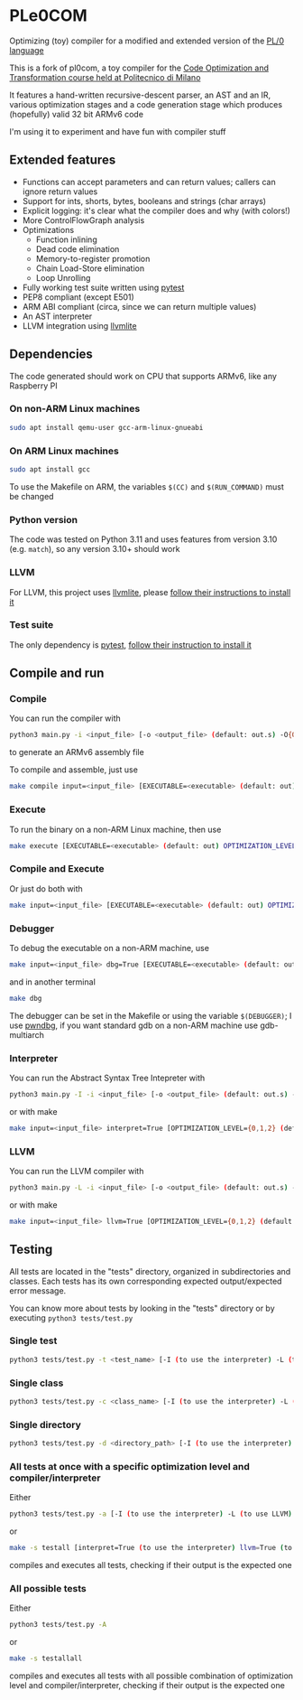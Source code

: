 # PLe0COM

Optimizing (toy) compiler for a modified and extended version of the [PL/0 language](https://en.wikipedia.org/wiki/PL/0)

This is a fork of pl0com, a toy compiler for the [Code Optimization and Transformation course held at Politecnico di Milano](https://cto-course-polimi.github.io/)

It features a hand-written recursive-descent parser, an AST and an IR, various optimization stages and a code generation stage which produces (hopefully) valid 32 bit ARMv6 code

I'm using it to experiment and have fun with compiler stuff

## Extended features

+ Functions can accept parameters and can return values; callers can ignore return values
+ Support for ints, shorts, bytes, booleans and strings (char arrays)
+ Explicit logging: it's clear what the compiler does and why (with colors!)
+ More ControlFlowGraph analysis
+ Optimizations
	+ Function inlining
	+ Dead code elimination
	+ Memory-to-register promotion
	+ Chain Load-Store elimination
	+ Loop Unrolling
+ Fully working test suite written using [pytest](https://docs.pytest.org/en/stable/index.html)
+ PEP8 compliant (except E501)
+ ARM ABI compliant (circa, since we can return multiple values)
+ An AST interpreter
+ LLVM integration using [llvmlite](https://pypi.org/project/llvmlite/)

## Dependencies

The code generated should work on CPU that supports ARMv6, like any Raspberry PI

### On non-ARM Linux machines

```sh
sudo apt install qemu-user gcc-arm-linux-gnueabi
```

### On ARM Linux machines

```sh
sudo apt install gcc
```

To use the Makefile on ARM, the variables `$(CC)` and `$(RUN_COMMAND)` must be changed

### Python version

The code was tested on Python 3.11 and uses features from version 3.10 (e.g. `match`),
so any version 3.10+ should work

### LLVM

For LLVM, this project uses [llvmlite](https://pypi.org/project/llvmlite/), please [follow their instructions to install it](https://llvmlite.readthedocs.io/en/latest/admin-guide/install.html)

### Test suite

The only dependency is [pytest](https://docs.pytest.org/en/stable/index.html), [follow their instruction to install it](https://docs.pytest.org/en/stable/getting-started.html#get-started)

## Compile and run

### Compile

You can run the compiler with

```sh
python3 main.py -i <input_file> [-o <output_file> (default: out.s) -O{0,1,2} (default: 2)]
```

to generate an ARMv6 assembly file

To compile and assemble, just use

```sh
make compile input=<input_file> [EXECUTABLE=<executable> (default: out) OPTIMIZATION_LEVEL={0,1,2} (default: 2)]
```

### Execute

To run the binary on a non-ARM Linux machine, then use

```sh
make execute [EXECUTABLE=<executable> (default: out) OPTIMIZATION_LEVEL={0,1,2} (default: 2)]
```

### Compile and Execute

Or just do both with

```sh
make input=<input_file> [EXECUTABLE=<executable> (default: out) OPTIMIZATION_LEVEL={0,1,2} (default: 2)]
```

### Debugger

To debug the executable on a non-ARM machine, use

```sh
make input=<input_file> dbg=True [EXECUTABLE=<executable> (default: out) OPTIMIZATION_LEVEL={0,1,2} (default: 2)]
```

and in another terminal

```sh
make dbg
```

The debugger can be set in the Makefile or using the variable `$(DEBUGGER)`; I use [pwndbg](https://github.com/pwndbg/pwndbg/), if you want standard gdb on a non-ARM machine use gdb-multiarch

### Interpreter

You can run the Abstract Syntax Tree Intepreter with

```sh
python3 main.py -I -i <input_file> [-o <output_file> (default: out.s) -O{0,1,2} (default: 2)]
```

or with make

```sh
make input=<input_file> interpret=True [OPTIMIZATION_LEVEL={0,1,2} (default: 2)]
```

### LLVM

You can run the LLVM compiler with

```sh
python3 main.py -L -i <input_file> [-o <output_file> (default: out.s) -O{0,1,2} (default: 2)]
```

or with make

```sh
make input=<input_file> llvm=True [OPTIMIZATION_LEVEL={0,1,2} (default: 2)]
```

## Testing

All tests are located in the "tests" directory, organized in subdirectories and classes. Each tests has its own corresponding expected output/expected error message.

You can know more about tests by looking in the "tests" directory or by executing `python3 tests/test.py`

### Single test

```sh
python3 tests/test.py -t <test_name> [-I (to use the interpreter) -L (to use LLVM) -O{0,1,2} (default: 2)]
```

### Single class

```sh
python3 tests/test.py -c <class_name> [-I (to use the interpreter) -L (to use LLVM) -O{0,1,2} (default: 2)]
```

### Single directory

```sh
python3 tests/test.py -d <directory_path> [-I (to use the interpreter) -L (to use LLVM) -O{0,1,2} (default: 2)] 
```

### All tests at once with a specific optimization level and compiler/interpreter

Either

```sh
python3 tests/test.py -a [-I (to use the interpreter) -L (to use LLVM) -O{0,1,2} (default: 2)] 
```

or

```sh
make -s testall [interpret=True (to use the interpreter) llvm=True (to use LLVM) OPTIMIZATION_LEVEL={0,1,2} (default: 2)]
```

compiles and executes all tests, checking if their output is the expected one

### All possible tests

Either

```sh
python3 tests/test.py -A
```

or

```sh
make -s testallall
```

compiles and executes all tests with all possible combination of optimization level and compiler/interpreter, checking if their output is the expected one
